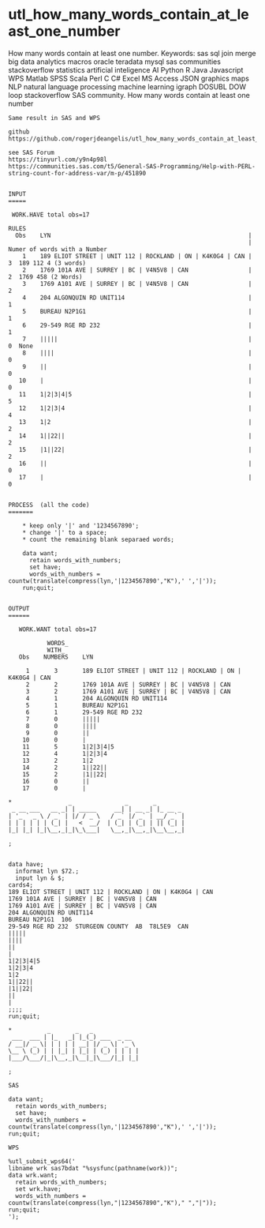 # utl_how_many_words_contain_at_least_one_number
How many words contain at least one number. Keywords: sas sql join merge big data analytics macros oracle teradata mysql sas communities stackoverflow statistics artificial inteligence AI Python R Java Javascript WPS Matlab SPSS Scala Perl C C# Excel MS Access JSON graphics maps NLP natural language processing machine learning igraph DOSUBL DOW loop stackoverflow SAS community.
    How many words contain at least one number

    Same result in SAS and WPS

    github
    https://github.com/rogerjdeangelis/utl_how_many_words_contain_at_least_one_number

    see SAS Forum
    https://tinyurl.com/y9n4p98l
    https://communities.sas.com/t5/General-SAS-Programming/Help-with-PERL-string-count-for-address-var/m-p/451890


    INPUT
    =====

     WORK.HAVE total obs=17
                                                                                  RULES
      Obs    LYN                                                        |
                                                                        |  Numer of words with a Number
        1    189 ELIOT STREET | UNIT 112 | ROCKLAND | ON | K4K0G4 | CAN |      3  189 112 4 (3 words)
        2    1769 101A AVE | SURREY | BC | V4N5V8 | CAN                 |      2  1769 458 (2 Words)
        3    1769 A101 AVE | SURREY | BC | V4N5V8 | CAN                 |      2
        4    204 ALGONQUIN RD UNIT114                                   |      1
        5    BUREAU N2P1G1                                              |      1
        6    29-549 RGE RD 232                                          |      1
        7    |||||                                                      |      0  None
        8    ||||                                                       |      0
        9    ||                                                         |      0
       10    |                                                          |      0
       11    1|2|3|4|5                                                  |      5
       12    1|2|3|4                                                    |      4
       13    1|2                                                        |      2
       14    1||22||                                                    |      2
       15    |1||22|                                                    |      2
       16    ||                                                         |      0
       17    |                                                          |      0


    PROCESS  (all the code)
    =======

        * keep only '|' and '1234567890';
        * change '|' to a space;
        * count the remaining blank separaed words;

        data want;
          retain words_with_numbers;
          set have;
          words_with_numbers = countw(translate(compress(lyn,'|1234567890',"K"),' ','|'));
        run;quit;


    OUTPUT
    ======

       WORK.WANT total obs=17

               WORDS_
               WITH_
       Obs    NUMBERS    LYN

         1       3       189 ELIOT STREET | UNIT 112 | ROCKLAND | ON | K4K0G4 | CAN
         2       2       1769 101A AVE | SURREY | BC | V4N5V8 | CAN
         3       2       1769 A101 AVE | SURREY | BC | V4N5V8 | CAN
         4       1       204 ALGONQUIN RD UNIT114
         5       1       BUREAU N2P1G1
         6       1       29-549 RGE RD 232
         7       0       |||||
         8       0       ||||
         9       0       ||
        10       0       |
        11       5       1|2|3|4|5
        12       4       1|2|3|4
        13       2       1|2
        14       2       1||22||
        15       2       |1||22|
        16       0       ||
        17       0       |

    *                _               _       _
     _ __ ___   __ _| | _____     __| | __ _| |_ __ _
    | '_ ` _ \ / _` | |/ / _ \   / _` |/ _` | __/ _` |
    | | | | | | (_| |   <  __/  | (_| | (_| | || (_| |
    |_| |_| |_|\__,_|_|\_\___|   \__,_|\__,_|\__\__,_|

    ;


    data have;
      informat lyn $72.;
      input lyn & $;
    cards4;
    189 ELIOT STREET | UNIT 112 | ROCKLAND | ON | K4K0G4 | CAN
    1769 101A AVE | SURREY | BC | V4N5V8 | CAN
    1769 A101 AVE | SURREY | BC | V4N5V8 | CAN
    204 ALGONQUIN RD UNIT114
    BUREAU N2P1G1  106
    29-549 RGE RD 232  STURGEON COUNTY  AB  T8L5E9  CAN
    |||||
    ||||
    ||
    |
    1|2|3|4|5
    1|2|3|4
    1|2
    1||22||
    |1||22|
    ||
    |
    ;;;;
    run;quit;

    *          _       _   _
     ___  ___ | |_   _| |_(_) ___  _ __
    / __|/ _ \| | | | | __| |/ _ \| '_ \
    \__ \ (_) | | |_| | |_| | (_) | | | |
    |___/\___/|_|\__,_|\__|_|\___/|_| |_|

    ;

    SAS

    data want;
      retain words_with_numbers;
      set have;
      words_with_numbers = countw(translate(compress(lyn,'|1234567890',"K"),' ','|'));
    run;quit;

    WPS

    %utl_submit_wps64('
    libname wrk sas7bdat "%sysfunc(pathname(work))";
    data wrk.want;
      retain words_with_numbers;
      set wrk.have;
      words_with_numbers = countw(translate(compress(lyn,"|1234567890","K")," ","|"));
    run;quit;
    ');
